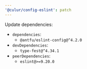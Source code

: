 ```yaml
---
'@culur/config-eslint': patch
---
```


Update dependencies:

- `dependencies`:
  - `@antfu/eslint-config@^4.2.0`
- `devDependencies`:
  - `type-fest@^4.34.1`
- `peerDependencies`:
  - `eslint@>=9.20.0`
